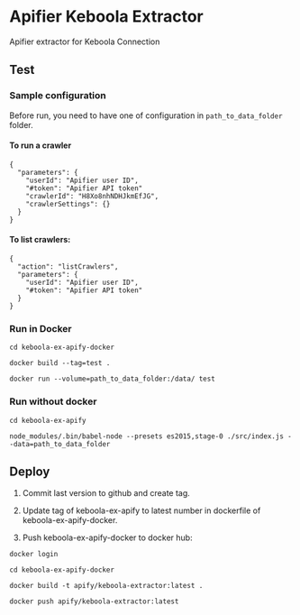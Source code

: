 # Apifier Keboola Extractor

Apifier extractor for Keboola Connection

## Test

### Sample configuration

Before run, you need to have one of configuration in `path_to_data_folder` folder.

#### To run a crawler

```
{
  "parameters": {
    "userId": "Apifier user ID",
    "#token": "Apifier API token"
    "crawlerId": "H8Xo8nhNDHJkmEfJG",
    "crawlerSettings": {}
  }
}
```

#### To list crawlers:
```
{
  "action": "listCrawlers",
  "parameters": {
    "userId": "Apifier user ID",
    "#token": "Apifier API token"
  }
}
```

### Run in Docker

`cd keboola-ex-apify-docker`

`docker build --tag=test .`

`docker run --volume=path_to_data_folder:/data/ test`

### Run without docker

`cd keboola-ex-apify`

`node_modules/.bin/babel-node --presets es2015,stage-0 ./src/index.js --data=path_to_data_folder`

## Deploy

1. Commit last version to github and create tag.

2. Update tag of keboola-ex-apify to latest number in dockerfile of keboola-ex-apify-docker.

3. Push keboola-ex-apify-docker to docker hub:

`docker login`

`cd keboola-ex-apify-docker`

`docker build -t apify/keboola-extractor:latest .`

`docker push apify/keboola-extractor:latest`


